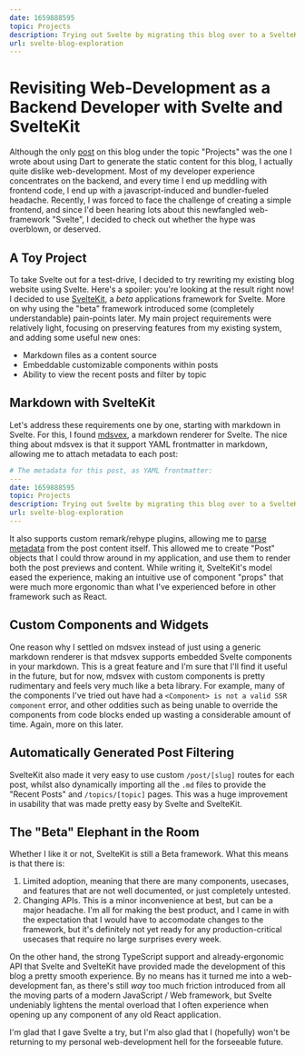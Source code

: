 ```yaml
---
date: 1659888595
topic: Projects
description: Trying out Svelte by migrating this blog over to a SvelteKit powered static-site.
url: svelte-blog-exploration
---
```


# Revisiting Web-Development as a Backend Developer with Svelte and SvelteKit

Although the only [post](/post/dart-site-gen) on this blog under the topic "Projects" was the one I wrote about using Dart to generate the static content for this blog, I actually quite dislike web-development. Most of my developer experience concentrates on the backend, and every time I end up meddling with frontend code, I end up with a javascript-induced and bundler-fueled headache. Recently, I was forced to face the challenge of creating a simple frontend, and since I'd been hearing lots about this newfangled web-framework "Svelte", I decided to check out whether the hype was overblown, or deserved.

## A Toy Project

To take Svelte out for a test-drive, I decided to try rewriting my existing blog website using Svelte. Here's a spoiler: you're looking at the result right now! I decided to use [SvelteKit](https://kit.svelte.dev), a _beta_ applications framework for Svelte. More on why using the "beta" framework introduced some (completely understandable) pain-points later. My main project requirements were relatively light, focusing on preserving features from my existing system, and adding some useful new ones:

- Markdown files as a content source
- Embeddable customizable components within posts
- Ability to view the recent posts and filter by topic

## Markdown with SvelteKit

Let's address these requirements one by one, starting with markdown in Svelte. For this, I found [mdsvex](https://mdsvex.pngwn.io/), a markdown renderer for Svelte. The nice thing about mdsvex is that it support YAML frontmatter in markdown, allowing me to attach metadata to each post:

```yaml
# The metadata for this post, as YAML frontmatter:
---
date: 1659888595
topic: Projects
description: Trying out Svelte by migrating this blog over to a SvelteKit powered static-site.
url: svelte-blog-exploration
---
```

It also supports custom remark/rehype plugins, allowing me to [parse metadata](https://github.com/AmitPr/blog_evo/blob/c5f42f2659600aa0961680e939f6fa67389fdf14/svelte.config.js#L6-L23) from the post content itself. This allowed me to create "Post" objects that I could throw around in my application, and use them to render both the post previews and content. While writing it, SvelteKit's model eased the experience, making an intuitive use of component "props" that were much more ergonomic than what I've experienced before in other framework such as React.

## Custom Components and Widgets

One reason why I settled on mdsvex instead of just using a generic markdown renderer is that mdsvex supports embedded Svelte components in your markdown. This is a great feature and I'm sure that I'll find it useful in the future, but for now, mdsvex with custom components is pretty rudimentary and feels very much like a beta library. For example, many of the components I've tried out have had a `<Component> is not a valid SSR component` error, and other oddities such as being unable to override the components from code blocks ended up wasting a considerable amount of time. Again, more on this later.

## Automatically Generated Post Filtering
SvelteKit also made it very easy to use custom `/post/[slug]` routes for each post, whilst also dynamically importing all the `.md` files to provide the "Recent Posts" and `/topics/[topic]` pages. This was a huge improvement in usability that was made pretty easy by Svelte and SvelteKit.

## The "Beta" Elephant in the Room
Whether I like it or not, SvelteKit is still a Beta framework. What this means is that there is:
1. Limited adoption, meaning that there are many components, usecases, and features that are not well documented, or just completely untested.
2. Changing APIs. This is a minor inconvenience at best, but can be a major headache. I'm all for making the best product, and I came in with the expectation that I would have to accomodate changes to the framework, but it's definitely not yet ready for any production-critical usecases that require no large surprises every week.

On the other hand, the strong TypeScript support and already-ergonomic API that Svelte and SvelteKit have provided made the development of this blog a pretty smooth experience. By no means has it turned me into a web-development fan, as there's still *way* too much friction introduced from all the moving parts of a modern JavaScript / Web framework, but Svelte undeniably lightens the mental overload that I often experience when opening up any component of any old React application.  

I'm glad that I gave Svelte a try, but I'm also glad that I (hopefully) won't be returning to my personal web-development hell for the forseeable future.